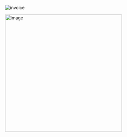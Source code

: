 ![invoice](https://github.com/user-attachments/assets/09be03c9-b0ae-42e7-90e8-d3b6c02ba61e)

<img width="379" alt="image" src="https://github.com/user-attachments/assets/1fa4c1c7-55c8-4560-b785-ee00a2db70da">
